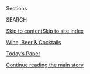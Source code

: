 <div id="app">

<div>

<div class="NYTAppHideMasthead css-zz1s19 e1suatyy0">

<div class="section css-ui9rw0 e1suatyy2">

<div class="css-11hrj97 er09x8g0">

<div class="css-6n7j50">

</div>

<span class="css-1dv1kvn">Sections</span>

<div class="css-10488qs">

<span class="css-1dv1kvn">SEARCH</span>

</div>

[Skip to content](#site-content)[Skip to site index](#site-index)

</div>

<div id="masthead-section-label" class="css-1fnb9ct eaxe0e00">

[Wine, Beer &
Cocktails](https://www.nytimes3xbfgragh.onion/section/food/drinks)

</div>

<div class="css-10698na e1huz5gh0">

</div>

</div>

<div id="masthead-bar-one" class="section hasLinks css-15hmgas e1csuq9d3">

<div class="css-uqyvli e1csuq9d0">

</div>

<div class="css-1uqjmks e1csuq9d1">

</div>

<div class="css-9e9ivx">

[](https://myaccount.nytimes3xbfgragh.onion/auth/login?response_type=cookie&client_id=vi)

</div>

<div class="css-1bvtpon e1csuq9d2">

[Today’s Paper](https://www.nytimes3xbfgragh.onion/section/todayspaper)

</div>

</div>

</div>

</div>

<div data-aria-hidden="false">

<div id="site-content" data-role="main">

<div class="css-1ffjgkm">

</div>

<div id="top-wrapper" class="css-15p45cc eaca97t0" type="top">

<div id="top-slug" class="css-19x0jxb eaca97t1" hidden="">

Advertisement

</div>

[Continue reading the main
story](#after-top)

<div class="ad top-wrapper" style="text-align:center;height:100%;display:block;min-height:90px">

<div id="top" class="place-ad" data-position="top" data-size-key="top">

</div>

</div>

<div id="after-top">

</div>

</div>

<div id="collection-food-drinks" class="section css-15h4p1b e9abtgs0">

<div class="css-1j21atc e1svk9qx1">

<div class="css-fmiefx e1svk9qx2">

<div class="css-1hk7r2m eu54l5x0">

<div id="sponsor-wrapper" class="css-7a1pgi eaca97t0" type="sponsor" hidden="">

<div id="sponsor-slug" class="css-1l4mleb eaca97t1" hidden="">

Supported by

</div>

[Continue reading the main
story](#after-sponsor)

<div id="sponsor" class="ad sponsor-wrapper" style="text-align:left;height:100%;display:block">

</div>

<div id="after-sponsor">

</div>

</div>

</div>

### <span class="css-5xm8y ezz4tcd1">[Food](/section/food)</span>

</div>

<div class="css-nfcc9b e1svk9qx3">

<div class="css-vl9dhg e1svk9qx5">

<div class="css-1nrhkj6 e1svk9qx6">

# Wine, Beer & Cocktails

<div class="follow-button-placeholder" data-collection-id="">

</div>

</div>

</div>

</div>

</div>

1.  [Wine, Beer & Cocktails](/section/food/drinks)
2.  [Restaurant
Reviews](/reviews/dining)

<div class="css-4svvz1 ekkqrpp0">

<div id="collection-highlights-container" class="section css-18l1u7x e46isfb1">

<div class="css-m1whxf ekkqrpp1">

## Highlights

1.  ![<span class="css-1nk1g0h e1oaj3zl2"><span class="css-1dv1kvn">Credit</span>Tony
    Cenicola/The New York
    Times</span>](https://static01.graylady3jvrrxbe.onion/images/2020/06/24/dining/18pour7/18pour7-threeByTwoMediumAt2X.jpg)
    
    <div class="css-xbztij">
    
    <div class="css-1hyfx7x">
    
    [![](https://static01.graylady3jvrrxbe.onion/images/2020/06/24/dining/18pour7/18pour7-thumbStandard.jpg)](/2020/06/18/dining/drinks/dry-riesling.html)
    
    </div>
    
    ### The Pour
    
    ## [10 Reasons You Should Give Riesling Another Look](/2020/06/18/dining/drinks/dry-riesling.html)
    
    Critics love it, consumers not so much. But the beauty of these
    wines requires stubborn advocacy because they are that good.
    Really.
    
    <span class="css-me3p27"></span><span class="css-1dydysp e4e4i5l3"></span><span class="css-9voj2j">By
    <span class="css-1baulvz last-byline" itemprop="name">Eric
    Asimov</span></span>
    
    </div>

2.  1.  ![<span class="css-1nk1g0h e1oaj3zl2"><span class="css-1dv1kvn">Credit</span>Adrienne
        Grunwald for The New York
        Times</span>](https://static01.graylady3jvrrxbe.onion/images/2020/06/17/nyregion/00nyvirusnutrackers-alt/merlin_173588604_687ecf84-8161-417d-88cb-2c9042f1ff2e-threeByTwoMediumAt2X.jpg)
        
        <div class="css-1r9cexg">
        
        <div class="css-1ox3lt4">
        
        [![](https://static01.graylady3jvrrxbe.onion/images/2020/06/17/nyregion/00nyvirusnutrackers-alt/00nyvirusnutrackers-alt-thumbStandard.jpg)](/2020/06/20/nyregion/coronavirus-nutcrackers-cocktails-nyc.html)
        
        </div>
        
        ## [The Nutcracker Hustle: Why Selling Bootleg Cocktails Just Got Harder](/2020/06/20/nyregion/coronavirus-nutcrackers-cocktails-nyc.html)
        
        The pandemic has inspired restaurants and bars to mimic the
        drink. But they have legal protection to do
        so.
        
        <span class="css-me3p27"></span><span class="css-1dydysp e4e4i5l3"></span><span class="css-9voj2j">By
        <span class="css-1baulvz last-byline" itemprop="name">Margot
        Boyer-Dry</span></span>
        
        </div>
    
    2.  ![<span class="css-1nk1g0h e1oaj3zl2"><span class="css-1dv1kvn">Credit</span>Tony
        Cenicola/The New York
        Times</span>](https://static01.graylady3jvrrxbe.onion/images/2020/06/17/dining/11wine3/merlin_171788607_6f3454cf-1539-4ee8-9ea4-e5f9c06d0ffe-threeByTwoMediumAt2X.jpg)
        
        <div class="css-1r9cexg">
        
        <div class="css-1ox3lt4">
        
        [![](https://static01.graylady3jvrrxbe.onion/images/2020/06/17/dining/11wine3/11wine3-thumbStandard.jpg)](/2020/06/11/dining/drinks/wine-review-cote-de-beaune-villages-red.html)
        
        </div>
        
        ### Wines of The Times
        
        ## [Why Wine? Why Burgundy? Why Now?](/2020/06/11/dining/drinks/wine-review-cote-de-beaune-villages-red.html)
        
        At a time of disease, strife, economic fear and upheaval, wine
        still has something to offer, as these 2017 village reds from
        the Côte de Beaune
        illustrate.
        
        <span class="css-me3p27"></span><span class="css-1dydysp e4e4i5l3"></span><span class="css-9voj2j">By
        <span class="css-1baulvz last-byline" itemprop="name">Eric
        Asimov</span></span>
        
        </div>
    
    3.  ![<span class="css-1nk1g0h e1oaj3zl2"><span class="css-1dv1kvn">Credit</span>Pepe
        Serra</span>](https://static01.graylady3jvrrxbe.onion/images/2020/06/10/dining/10Wine-School-Chardonnay/10Wine-School-Chardonnay-threeByTwoMediumAt2X.jpg)
        
        <div class="css-1r9cexg">
        
        <div class="css-1ox3lt4">
        
        [![](https://static01.graylady3jvrrxbe.onion/images/2020/06/10/dining/10Wine-School-Chardonnay/10Wine-School-Chardonnay-thumbStandard.jpg)](/2020/06/04/dining/drinks/wine-school-chardonnay-oregon.html)
        
        </div>
        
        ### Wine School
        
        ## [Oregon Chardonnay Escapes the Buttery Clichés](/2020/06/04/dining/drinks/wine-school-chardonnay-oregon.html)
        
        The oaky, buttery wines can come from anywhere. But the
        Willamette Valley, without the tyranny of past fashions, opts
        for lively and
        transparent.
        
        <span class="css-me3p27"></span><span class="css-1dydysp e4e4i5l3"></span><span class="css-9voj2j">By
        <span class="css-1baulvz last-byline" itemprop="name">Eric
        Asimov</span></span>
        
        </div>

</div>

<div class="css-1xdhyk6 e46isfb0">

<div class="css-zk12ih ef6si7p0">

1.  ![<span class="css-1hhnwbi e1oaj3zl2"><span class="css-1dv1kvn">Credit</span>Brittainy
    Newman for The New York
    Times</span>](https://static01.graylady3jvrrxbe.onion/images/2020/06/03/dining/28whiskey/28whiskey-videoLarge.jpg)
    
    <div class="css-10wtrbd">
    
    ## [Some Japanese Whiskies Aren’t From Japan. Some Aren’t Even Whisky.](/2020/05/29/dining/japanese-whisky.html)
    
    Though the spirits have won praise and high prices, Japan has few
    rules for what those bottles should
    contain.
    
    <span class="css-me3p27"></span><span class="css-1dydysp e4e4i5l3"></span><span class="css-9voj2j">By
    <span class="css-1baulvz last-byline" itemprop="name">Clay
    Risen</span></span>
    
    </div>

2.  ![<span class="css-1hhnwbi e1oaj3zl2"><span class="css-1dv1kvn">Credit</span>Jason
    Varney for The New York Times. Prop Stylist: Kristi
    Hunter.</span>](https://static01.graylady3jvrrxbe.onion/images/2020/05/31/multimedia/31ah-limoncello1/31ah-limoncello1-videoLarge.jpg)
    
    <div class="css-10wtrbd">
    
    ## [If You’ve Got Lemons, Make Limoncello](/2020/05/29/at-home/coronavirus-how-to-make-limoncello.html)
    
    You’ll also need alcohol, sugar and, most of all,
    patience.
    
    <span class="css-me3p27"></span><span class="css-1dydysp e4e4i5l3"></span><span class="css-9voj2j">By
    <span class="css-1baulvz last-byline" itemprop="name">Adriana
    Balsamo</span></span>
    
    </div>

3.  ![<span class="css-1hhnwbi e1oaj3zl2"><span class="css-1dv1kvn">Credit</span>Philippe
    Desmazes/Agence France-Presse — Getty
    Images</span>](https://static01.graylady3jvrrxbe.onion/images/2020/06/21/multimedia/21xp-wine-master-pix/merlin_155386266_ef54bdef-47e3-4065-b873-8c70b7ba3af4-videoLarge.jpg)
    
    <div class="css-10wtrbd">
    
    ## [Prestigious Wine Organization Drops Use of Term ‘Master’](/2020/06/22/us/wine-master.html)
    
    The organization, the Court of Master Sommeliers, Americas, wants to
    be more inclusive. Some black wine experts say the recent changes
    aren’t
    enough.
    
    <span class="css-me3p27"></span><span class="css-1dydysp e4e4i5l3"></span><span class="css-9voj2j">By
    <span class="css-1baulvz last-byline" itemprop="name">Christina
    Morales</span></span>
    
    </div>

4.  ![<span class="css-1hhnwbi e1oaj3zl2"><span class="css-1dv1kvn">Credit</span>Justin
    J Wee for The New York
    Times</span>](https://static01.graylady3jvrrxbe.onion/images/2020/06/28/nyregion/28NYVIRUS-GAYBARS-1/merlin_173607579_59dad6e7-3924-461e-bad0-1a227ad9ce8e-videoLarge.jpg)
    
    <div class="css-10wtrbd">
    
    ## [Can Gay Bars, an Anchor of N.Y.C. Nightlife, Survive the Pandemic?](/2020/06/20/nyregion/nyc-gay-bars-pride.html)
    
    June is Pride Month, but high rents and little-to-no income mean
    establishments including the Stonewall Inn are “facing an uncertain
    future.”
    
    <span class="css-me3p27"></span><span class="css-1dydysp e4e4i5l3"></span><span class="css-9voj2j">By
    <span class="css-1baulvz last-byline" itemprop="name">Liam
    Stack</span></span>
    
    </div>

5.  ![<span class="css-1hhnwbi e1oaj3zl2"><span class="css-1dv1kvn">Credit</span>Sasha
    Maslov for The New York
    Times</span>](https://static01.graylady3jvrrxbe.onion/images/2020/06/03/dining/28pour/28pour-videoLarge.jpg)
    
    <div class="css-10wtrbd">
    
    ## [Rediscovering Wine After Covid-19](/2020/05/28/dining/drinks/wine-coronavirus-sense-of-smell.html)
    
    Aside from its toll on human life, the pandemic has also stolen
    little things, like the ability to smell and taste. How a
    neurologist found a deeper relationship with
    wine.
    
    <span class="css-me3p27"></span><span class="css-1dydysp e4e4i5l3"></span><span class="css-9voj2j">By
    <span class="css-1baulvz last-byline" itemprop="name">Eric
    Asimov</span></span>
    
    </div>

</div>

</div>

<div class="css-1xdhyk6 e46isfb0">

<div class="css-zk12ih ef6si7p0">

1.  ![<span class="css-1hhnwbi e1oaj3zl2"><span class="css-1dv1kvn">Credit</span>WhistlePig</span>](https://static01.graylady3jvrrxbe.onion/images/2020/04/29/dining/28virus-beer5/28virus-beer5-videoLarge.jpg)
    
    <div class="css-10wtrbd">
    
    ## [A Beer Lover’s Nightmare: They’re Dumping Draft Brew](/2020/04/28/dining/drinks/craft-beer-coronavirus.html)
    
    As bars and taprooms close, many craft brewers have too much aging
    beer on their hands. But others are finding new ways to package and
    sell
    it.
    
    <span class="css-me3p27"></span><span class="css-1dydysp e4e4i5l3"></span><span class="css-9voj2j">By
    <span class="css-1baulvz last-byline" itemprop="name">Joshua M.
    Bernstein</span></span>
    
    </div>

2.  ### The Pour
    
    ![<span class="css-1hhnwbi e1oaj3zl2"><span class="css-1dv1kvn">Credit</span>Jason
    Henry for The New York
    Times</span>](https://static01.graylady3jvrrxbe.onion/images/2020/05/06/dining/30pour7/merlin_170465385_30753c51-0540-4a56-bba1-b0ad62b605d5-videoLarge.jpg)
    
    <div class="css-10wtrbd">
    
    ## [The Tricky Dance of Sharing a Winery in the Pandemic Era](/2020/04/30/dining/drinks/pax-mahle-wine-coronavirus.html)
    
    For six producers who form a mutually beneficial winemaking
    community in Sonoma, Covid-19 poses practical and financial
    obstacles beyond
    health.
    
    <span class="css-me3p27"></span><span class="css-1dydysp e4e4i5l3"></span><span class="css-9voj2j">By
    <span class="css-1baulvz last-byline" itemprop="name">Eric
    Asimov</span></span>
    
    </div>

3.  ### Wine School
    
    ![<span class="css-1hhnwbi e1oaj3zl2"><span class="css-1dv1kvn">Credit</span>Tony
    Cenicola/The New York
    Times</span>](https://static01.graylady3jvrrxbe.onion/images/2020/06/10/dining/04next/04next-videoLarge.jpg)
    
    <div class="css-10wtrbd">
    
    ## [Rosé for All Seasons](/2020/06/04/dining/drinks/wine-school-assignment-rose.html)
    
    It reigns as the carefree wine of summer. But beyond a mood, what
    does rosé have to offer? We’ll taste three very different
    bottles.
    
    <span class="css-me3p27"></span><span class="css-1dydysp e4e4i5l3"></span><span class="css-9voj2j">By
    <span class="css-1baulvz last-byline" itemprop="name">Eric
    Asimov</span></span>
    
    </div>

4.  ### The Pour
    
    ![<span class="css-1hhnwbi e1oaj3zl2"><span class="css-1dv1kvn">Credit</span></span>](https://static01.graylady3jvrrxbe.onion/images/2019/10/14/autossell/climate-change-wine-still/climate-change-wine-still-videoLarge.jpg)
    
    <div class="css-10wtrbd">
    
    ## [How Climate Change Impacts Wine](/interactive/2019/10/14/dining/drinks/climate-change-wine.html)
    
    The accelerating effects of climate change have forced the wine
    industry to take decisive steps to counter or adapt to the
    shifts.
    
    <span class="css-me3p27"></span><span class="css-1dydysp e4e4i5l3"></span><span class="css-9voj2j">By
    <span class="css-1baulvz last-byline" itemprop="name">Eric
    Asimov</span></span>
    
    </div>

5.  ### Cooking
    
    ![<span class="css-1hhnwbi e1oaj3zl2"><span class="css-1dv1kvn">Credit</span>Ed
    Alcock for The New York
    Times</span>](https://static01.graylady3jvrrxbe.onion/images/2017/02/22/dining/wineguide-promo/22WINEGUIDE-9-videoLarge.jpg)
    
    <div class="css-10wtrbd">
    
    ## [How to Drink Wine](/interactive/2018/11/28/dining/drinks/how-to-drink-wine.html)
    
    Our columnist takes the anxiety out of shopping, buying and drinking
    wine. You will learn the basics, from how to open a bottle to
    pairing it with food, along with the best language to use when
    talking about wine in stores, at restaurants and with
    friends.
    
    <span class="css-me3p27"></span><span class="css-1dydysp e4e4i5l3"></span><span class="css-9voj2j">By
    <span class="css-1baulvz last-byline" itemprop="name">Eric
    Asimov</span></span>
    
    </div>

</div>

</div>

</div>

<div id="mid1-wrapper" class="css-1mn4oms eaca97t0" type="rank">

<div id="mid1-slug" class="css-1tag3rd eaca97t1">

Advertisement

</div>

[Continue reading the main
story](#after-mid1)

<div id="mid1" class="ad mid1-wrapper" style="text-align:center;height:100%;display:block">

</div>

<div id="after-mid1">

</div>

</div>

</div>

<div class="css-185go5a e1o5byef0">

<div class="css-15cbhtu">

  - [Latest](#stream-panel)
  - <span class="css-6n7j50">Search</span>
    <div class="control">
    <div class="label-container css-1dv1kvn">
    Search
    </div>
    <div class="css-wm4t3d">
    **<span id="clear-search-input" class="css-1dv1kvn">Clear this text
    input</span>
    </div>
    </div>
    <span class="css-1iovbfw"></span>

<div id="stream-panel" class="section css-8msx5b e1jz0cab1">

<div class="css-13mho3u">

1.  
    
    <div class="css-1cp3ece">
    
    <div class="css-1l4spti">
    
    [](/2020/09/11/realestate/golf-homes-community-wineries.html)
    
    <div class="css-79elbk">
    
    ![](https://static01.graylady3jvrrxbe.onion/images/2020/09/12/multimedia/12sp-golfhomes-wineries-inyt1/12sp-golfhomes-wineries-inyt1-thumbWide.jpg?quality=75&auto=webp&disable=upscale)
    
    </div>
    
    ## Dream Homes for Golfers and Wine Lovers
    
    Communities that are tailored to bons vivants looking for
    world-class chipping and sipping in beautiful settings.
    
    <div class="css-1nqbnmb ea5icrr0">
    
    By <span class="css-1n7hynb">Nora
    Walsh</span>
    
    </div>
    
    </div>
    
    <div class="css-1lc2l26 e1xfvim33">
    
    </div>
    
    </div>

2.  
    
    <div class="css-1cp3ece">
    
    <div class="css-1l4spti">
    
    [](/2020/09/10/dining/drinks/river-cafe-wine-joseph-delissio.html)
    
    <div class="css-79elbk">
    
    ![](https://static01.graylady3jvrrxbe.onion/images/2020/09/16/dining/10pour1/10pour1-thumbWide.jpg?quality=75&auto=webp&disable=upscale)
    
    </div>
    
    ### <span class="css-m70j1g">The Pour</span>
    
    ## After 43 Years, the Wine Sentinel of the River Café Stands Down
    
    Joseph DeLissio, “a blue-collar kid in a white-collar job,” saw the
    rise of American wine culture and put together an ever-changing,
    world-class list.
    
    <div class="css-1nqbnmb ea5icrr0">
    
    By <span class="css-1n7hynb">Eric
    Asimov</span>
    
    </div>
    
    </div>
    
    <div class="css-1lc2l26 e1xfvim33">
    
    </div>
    
    </div>

3.  
    
    <div class="css-1cp3ece">
    
    <div class="css-1l4spti">
    
    [](/2020/09/07/dining/drinks/cocktail-measuring-spoons.html)
    
    <div class="css-79elbk">
    
    ![](https://static01.graylady3jvrrxbe.onion/images/2020/09/09/dining/09Burner-Spoons-c/merlin_176165307_967efad2-a9d1-4fce-86bc-c8a44e9f4856-thumbWide.jpg?quality=75&auto=webp&disable=upscale)
    
    </div>
    
    ### <span class="css-m70j1g">Front Burner</span>
    
    ## When a Jigger Just Won’t Do
    
    A new set of measures from Cocktail Kingdom is designed with the
    bartender in mind.
    
    <div class="css-1nqbnmb ea5icrr0">
    
    By <span class="css-1n7hynb">Florence
    Fabricant</span>
    
    </div>
    
    </div>
    
    <div class="css-1lc2l26 e1xfvim33">
    
    </div>
    
    </div>

4.  
    
    <div class="css-1cp3ece">
    
    <div class="css-1l4spti">
    
    [](/2020/09/03/dining/drinks/wine-school-zinfandel.html)
    
    <div class="css-79elbk">
    
    ![](https://static01.graylady3jvrrxbe.onion/images/2020/09/09/dining/09Wine-School-Zinfandel/09Wine-School-Zinfandel-thumbWide-v2.jpg?quality=75&auto=webp&disable=upscale)
    
    </div>
    
    ### <span class="css-m70j1g">Wine School</span>
    
    ## Finding the Heart of Zinfandel
    
    Debating authenticity in wine is often pointless, especially with
    New World wines. That leaves more options for producers, who are
    free to surprise.
    
    <div class="css-1nqbnmb ea5icrr0">
    
    By <span class="css-1n7hynb">Eric
    Asimov</span>
    
    </div>
    
    </div>
    
    <div class="css-1lc2l26 e1xfvim33">
    
    </div>
    
    </div>

5.  
    
    <div class="css-1cp3ece">
    
    <div class="css-1l4spti">
    
    [](/2020/09/03/dining/drinks/wine-school-assignment-northern-rhone-reds.html)
    
    <div class="css-79elbk">
    
    ![](https://static01.graylady3jvrrxbe.onion/images/2020/09/09/dining/09Next/09Next-thumbWide-v2.jpg?quality=75&auto=webp&disable=upscale)
    
    </div>
    
    ### <span class="css-m70j1g">Wine School</span>
    
    ## A Study in the Subtleties of Northern Rhône Terroirs
    
    What does a comparison of three bottles from different appellations
    reveal? Conclusive proof of the power of place is hard to determine.
    
    <div class="css-1nqbnmb ea5icrr0">
    
    By <span class="css-1n7hynb">Eric
    Asimov</span>
    
    </div>
    
    </div>
    
    <div class="css-1lc2l26 e1xfvim33">
    
    </div>
    
    </div>

6.  
    
    <div class="css-1cp3ece">
    
    <div class="css-1l4spti">
    
    [](/2020/08/28/dining/drinks/black-owned-breweries.html)
    
    <div class="css-79elbk">
    
    ![](https://static01.graylady3jvrrxbe.onion/images/2020/09/02/dining/02beer1/02beer1-thumbWide.jpg?quality=75&auto=webp&disable=upscale)
    
    </div>
    
    ## The Beer Industry Looks for Ways to Help Black Brewers
    
    As demands for racial equity rise, breweries begin taking steps to
    address the scarcity of Black people in their ranks.
    
    <div class="css-1nqbnmb ea5icrr0">
    
    By <span class="css-1n7hynb">Joshua M.
    Bernstein</span>
    
    </div>
    
    </div>
    
    <div class="css-1lc2l26 e1xfvim33">
    
    </div>
    
    </div>

7.  
    
    <div class="css-1cp3ece">
    
    <div class="css-1l4spti">
    
    [](/2020/08/26/arts/wine-beer-cocktail-podcasts.html)
    
    <div class="css-79elbk">
    
    ![](https://static01.graylady3jvrrxbe.onion/images/2020/08/30/arts/30Podcasts/30Podcasts-thumbWide.jpg?quality=75&auto=webp&disable=upscale)
    
    </div>
    
    ## 7 Podcasts to Serve Shaken or Stirred
    
    For mixology tips, industry news or deep dives into history, these
    shows about wine, beer and cocktails are worth checking out.
    
    <div class="css-1nqbnmb ea5icrr0">
    
    By <span class="css-1n7hynb">Emma
    Dibdin</span>
    
    </div>
    
    </div>
    
    <div class="css-1lc2l26 e1xfvim33">
    
    </div>
    
    </div>

8.  
    
    <div class="css-1cp3ece">
    
    <div class="css-1l4spti">
    
    [](/2020/08/24/travel/lanzarote-canary-islands.html)
    
    <div class="css-79elbk">
    
    ![](https://static01.graylady3jvrrxbe.onion/images/2020/08/24/travel/24travel-lanzarote-promo-4/24travel-lanzarote-12-thumbWide.jpg?quality=75&auto=webp&disable=upscale)
    
    </div>
    
    ### <span class="css-m70j1g">The World Through a Lens</span>
    
    ## Roaming Through Lanzarote’s Otherworldly Vineyards
    
    The desolate beauty of the winemaking tradition on Lanzarote, the
    easternmost of the Canary Islands, is evidence of human resilience
    in the face of adversity.
    
    <div class="css-1nqbnmb ea5icrr0">
    
    By <span class="css-1n7hynb">Mónica R.
    Goya</span>
    
    </div>
    
    </div>
    
    <div class="css-1lc2l26 e1xfvim33">
    
    </div>
    
    </div>

9.  
    
    <div class="css-1cp3ece">
    
    <div class="css-1l4spti">
    
    [](/2020/08/20/dining/drinks/german-wines.html)
    
    <div class="css-79elbk">
    
    ![](https://static01.graylady3jvrrxbe.onion/images/2020/08/26/dining/20pour/20pour-thumbWide.jpg?quality=75&auto=webp&disable=upscale)
    
    </div>
    
    ### <span class="css-m70j1g">The Pour</span>
    
    ## There’s More to German Wine Than Riesling
    
    Germany produces a host of great wines, made from grapes both famous
    and little known. Often, they are produced in small lots and are
    great values.
    
    <div class="css-1nqbnmb ea5icrr0">
    
    By <span class="css-1n7hynb">Eric
    Asimov</span>
    
    </div>
    
    </div>
    
    <div class="css-1lc2l26 e1xfvim33">
    
    </div>
    
    </div>

10. 
    
    <div class="css-1cp3ece">
    
    <div class="css-1l4spti">
    
    [](/2020/08/14/dining/drinks/beer-cocktails.html)
    
    <div class="css-79elbk">
    
    ![](https://static01.graylady3jvrrxbe.onion/images/2020/08/19/dining/13beerrex-picon/merlin_175613298_aa62a3b2-5339-4c0f-91cb-e8b0e10f3357-thumbWide.jpg?quality=75&auto=webp&disable=upscale)
    
    </div>
    
    ## Beer Truly Is the Champagne of Cocktails
    
    The next time you crack open a cold one, consider its possibilities.
    
    <div class="css-1nqbnmb ea5icrr0">
    
    By <span class="css-1n7hynb">Rebekah Peppler</span>
    
    </div>
    
    </div>
    
    <div class="css-1lc2l26 e1xfvim33">
    
    </div>
    
    </div>

<div class="css-13mho3u">

<div class="css-1t62hi8">

<div class="css-1stvaey">

Show
More

<div>

<div style="border:0;clip:rect(0 0 0 0);height:1px;margin:-1px;overflow:hidden;white-space:nowrap;padding:0;width:1px;position:absolute" data-role="log" data-aria-live="assertive">

</div>

<div style="border:0;clip:rect(0 0 0 0);height:1px;margin:-1px;overflow:hidden;white-space:nowrap;padding:0;width:1px;position:absolute" data-role="log" data-aria-live="assertive">

</div>

<div style="border:0;clip:rect(0 0 0 0);height:1px;margin:-1px;overflow:hidden;white-space:nowrap;padding:0;width:1px;position:absolute" data-role="log" data-aria-live="polite">

</div>

<div style="border:0;clip:rect(0 0 0 0);height:1px;margin:-1px;overflow:hidden;white-space:nowrap;padding:0;width:1px;position:absolute" data-role="log" data-aria-live="polite">

</div>

</div>

</div>

</div>

</div>

</div>

<div class="css-g6hk37 supplemental">

<div id="mid2-wrapper" class="css-10wkyv7 eaca97t0" type="lede">

<div id="mid2-slug" class="css-1tag3rd eaca97t1">

Advertisement

</div>

[Continue reading the main
story](#after-mid2)

<div id="mid2" class="ad mid2-wrapper" style="text-align:center;height:100%;display:block;min-height:250px">

</div>

<div id="after-mid2">

</div>

</div>

<div id="mktg-wrapper" class="css-oxle51 eaca97t0" type="mktg">

<div id="mktg-slug" class="css-1tag3rd eaca97t1">

Advertisement

</div>

[Continue reading the main
story](#after-mktg)

<div id="mktg" class="ad mktg-wrapper" style="text-align:center;height:100%;display:block">

</div>

<div id="after-mktg">

</div>

</div>

</div>

</div>

</div>

</div>

</div>

</div>

## Site Index

<div>

</div>

## Site Information Navigation

  - [© <span>2020</span> <span>The New York Times
    Company</span>](https://help.nytimes3xbfgragh.onion/hc/en-us/articles/115014792127-Copyright-notice)

<!-- end list -->

  - [NYTCo](https://www.nytco.com/)
  - [Contact
    Us](https://help.nytimes3xbfgragh.onion/hc/en-us/articles/115015385887-Contact-Us)
  - [Work with us](https://www.nytco.com/careers/)
  - [Advertise](https://nytmediakit.com/)
  - [T Brand Studio](http://www.tbrandstudio.com/)
  - [Your Ad
    Choices](https://www.nytimes3xbfgragh.onion/privacy/cookie-policy#how-do-i-manage-trackers)
  - [Privacy](https://www.nytimes3xbfgragh.onion/privacy)
  - [Terms of
    Service](https://help.nytimes3xbfgragh.onion/hc/en-us/articles/115014893428-Terms-of-service)
  - [Terms of
    Sale](https://help.nytimes3xbfgragh.onion/hc/en-us/articles/115014893968-Terms-of-sale)
  - [Site
    Map](https://spiderbites.nytimes3xbfgragh.onion)
  - [Help](https://help.nytimes3xbfgragh.onion/hc/en-us)
  - [Subscriptions](https://www.nytimes3xbfgragh.onion/subscription?campaignId=37WXW)

</div>

</div>
